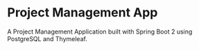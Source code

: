# Project Management App
 A Project Management Application built with Spring Boot 2 using PostgreSQL and Thymeleaf.
